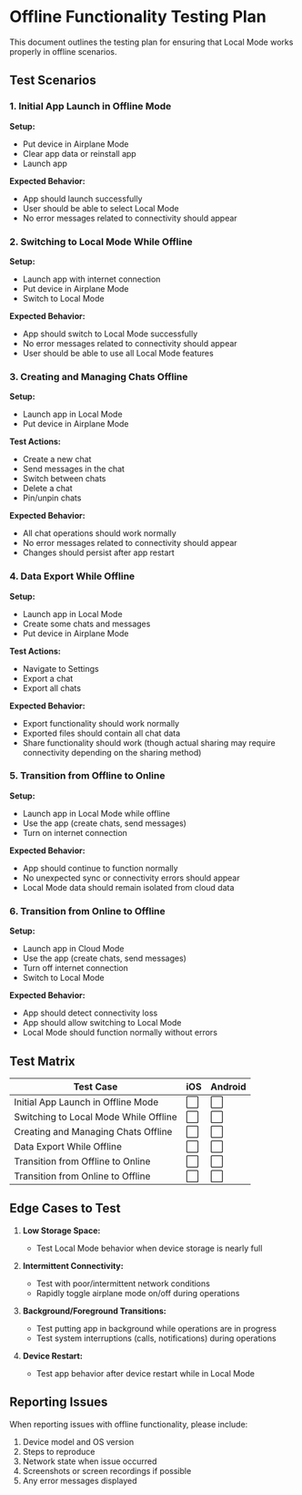 # Offline Functionality Testing Plan

This document outlines the testing plan for ensuring that Local Mode works properly in offline scenarios.

## Test Scenarios

### 1. Initial App Launch in Offline Mode

**Setup:**
- Put device in Airplane Mode
- Clear app data or reinstall app
- Launch app

**Expected Behavior:**
- App should launch successfully
- User should be able to select Local Mode
- No error messages related to connectivity should appear

### 2. Switching to Local Mode While Offline

**Setup:**
- Launch app with internet connection
- Put device in Airplane Mode
- Switch to Local Mode

**Expected Behavior:**
- App should switch to Local Mode successfully
- No error messages related to connectivity should appear
- User should be able to use all Local Mode features

### 3. Creating and Managing Chats Offline

**Setup:**
- Launch app in Local Mode
- Put device in Airplane Mode

**Test Actions:**
- Create a new chat
- Send messages in the chat
- Switch between chats
- Delete a chat
- Pin/unpin chats

**Expected Behavior:**
- All chat operations should work normally
- No error messages related to connectivity should appear
- Changes should persist after app restart

### 4. Data Export While Offline

**Setup:**
- Launch app in Local Mode
- Create some chats and messages
- Put device in Airplane Mode

**Test Actions:**
- Navigate to Settings
- Export a chat
- Export all chats

**Expected Behavior:**
- Export functionality should work normally
- Exported files should contain all chat data
- Share functionality should work (though actual sharing may require connectivity depending on the sharing method)

### 5. Transition from Offline to Online

**Setup:**
- Launch app in Local Mode while offline
- Use the app (create chats, send messages)
- Turn on internet connection

**Expected Behavior:**
- App should continue to function normally
- No unexpected sync or connectivity errors should appear
- Local Mode data should remain isolated from cloud data

### 6. Transition from Online to Offline

**Setup:**
- Launch app in Cloud Mode
- Use the app (create chats, send messages)
- Turn off internet connection
- Switch to Local Mode

**Expected Behavior:**
- App should detect connectivity loss
- App should allow switching to Local Mode
- Local Mode should function normally without errors

## Test Matrix

| Test Case | iOS | Android |
|-----------|-----|---------|
| Initial App Launch in Offline Mode | ⬜ | ⬜ |
| Switching to Local Mode While Offline | ⬜ | ⬜ |
| Creating and Managing Chats Offline | ⬜ | ⬜ |
| Data Export While Offline | ⬜ | ⬜ |
| Transition from Offline to Online | ⬜ | ⬜ |
| Transition from Online to Offline | ⬜ | ⬜ |

## Edge Cases to Test

1. **Low Storage Space:**
   - Test Local Mode behavior when device storage is nearly full

2. **Intermittent Connectivity:**
   - Test with poor/intermittent network conditions
   - Rapidly toggle airplane mode on/off during operations

3. **Background/Foreground Transitions:**
   - Test putting app in background while operations are in progress
   - Test system interruptions (calls, notifications) during operations

4. **Device Restart:**
   - Test app behavior after device restart while in Local Mode

## Reporting Issues

When reporting issues with offline functionality, please include:

1. Device model and OS version
2. Steps to reproduce
3. Network state when issue occurred
4. Screenshots or screen recordings if possible
5. Any error messages displayed 